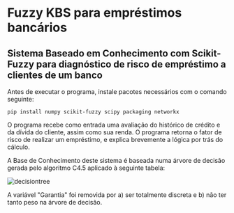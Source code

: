 # Fuzzy KBS para empréstimos bancários
## Sistema Baseado em Conhecimento com Scikit-Fuzzy para diagnóstico de risco de empréstimo a clientes de um banco

Antes de executar o programa, instale pacotes necessários com o comando seguinte:

`pip install numpy scikit-fuzzy scipy packaging networkx`

O programa recebe como entrada uma avaliação do histórico de crédito e da dívida do cliente, assim como sua renda. O programa retorna o fator de risco de realizar um empréstimo, e explica brevemente a lógica por trás do cálculo.

A Base de Conhecimento deste sistema é baseada numa árvore de decisão gerada pelo algoritmo C4.5 aplicado à seguinte tabela:

![decisiontree](https://github.com/user-attachments/assets/2ebca49c-c758-4026-a681-8e2421220142)

A variável "Garantia" foi removida por a) ser totalmente discreta e b) não ter tanto peso na árvore de decisão.
